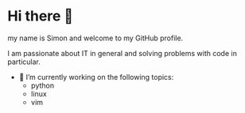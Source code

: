 
# Hi there 👋

<p>my name is Simon and welcome to my GitHub profile.</p>

<p> I am passionate about IT in general and solving problems with code in particular.</p>

- 🌱 I’m currently working on the following topics:
	- python
	- linux
	- vim
